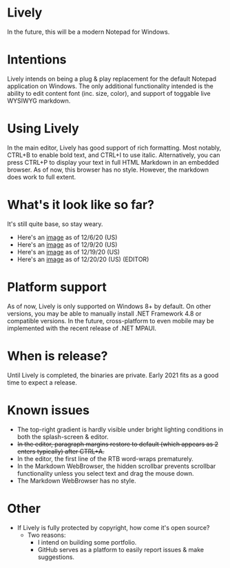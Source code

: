 # Lively
In the future, this will be a modern Notepad for Windows. 

# Intentions
Lively intends on being a plug & play replacement for the default Notepad application on Windows. 
The only additional functionality intended is the ability to edit content font (inc. size, color), and support of toggable live WYSIWYG markdown. 
 
# Using Lively
In the main editor, Lively has good support of rich formatting. Most notably, CTRL+B to enable bold text, and CTRL+I to use italic. 
Alternatively, you can press CTRL+P to display your text in full HTML Markdown in an embedded browser. 
As of now, this browser has no style. However, the markdown does work to full extent. 

# What's it look like so far? 
It's still quite base, so stay weary. 

- Here's an [image](https://ibb.co/6HGrd8L) as of 12/6/20  (US)
- Here's an [image](https://ibb.co/g34Rtn9) as of 12/9/20  (US)
- Here's an [image](https://ibb.co/pncbnwD) as of 12/19/20 (US)
- Here's an [image](https://ibb.co/4f9B9N6) as of 12/20/20 (US) (EDITOR)

# Platform support
As of now, Lively is only supported on Windows 8+ by default. On other versions, you may be able to manually install .NET Framework 4.8 or compatible versions.
In the future, cross-platform to even mobile may be implemented with the recent release of .NET MPAUI.

# When is release? 
Until Lively is completed, the binaries are private. Early 2021 fits as a good time to expect a release.

# Known issues
- The top-right gradient is hardly visible under bright lighting conditions in both the splash-screen & editor. 
- ~~In the editor, paragraph margins restore to default (which appears as 2 enters typically) after CTRL+A.~~
- In the editor, the first line of the RTB word-wraps prematurely. 
- In the Markdown WebBrowser, the hidden scrollbar prevents scrollbar functionality unless you select text and drag the mouse down. 
- The Markdown WebBrowser has no style. 

# Other
- If Lively is fully protected by copyright, how come it's open source?
   - Two reasons:
     - I intend on building some portfolio. 
     - GitHub serves as a platform to easily report issues & make suggestions.
